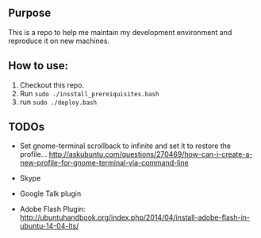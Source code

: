 ## Purpose

This is a repo to help me maintain my development environment and reproduce it on new machines.

## How to use:

 1. Checkout this repo.
 1. Run `sudo ./insstall_prereiquisites.bash`
 1. run `sudo ./deploy.bash`



## TODOs

 * Set gnome-terminal scrollback to infinite and set it to restore the profile... http://askubuntu.com/questions/270469/how-can-i-create-a-new-profile-for-gnome-terminal-via-command-line

 * Skype
 * Google Talk plugin
 * Adobe Flash Plugin: http://ubuntuhandbook.org/index.php/2014/04/install-adobe-flash-in-ubuntu-14-04-lts/
